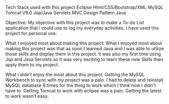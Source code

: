 Tech Stack used with this project
Eclipse
Html/CSS/Bootstrap/XML
MySQL
Tomcat V9.0
Jsp/Java Servlets
MVC Design Pattern
Java

Objective:
 My objective with this project was to make a To-do List application that I could use to log my everyday activities. I have used this project for personal use.

What I enjoyed most about making this project:
What I enjoyed most about making this project was that as soon I learned Java and I was able to utilize those skills and display them in this project. It was also my first time using Jsp and Java Servlets so it was very exciting to learn these new Skills then apply them to my project.

What i didn’t enjoy the most about this project:
 Getting the MySQL Workbench to sync with my project was a pain. I had to delete and reinstall MySQL database 8 times for the thing to work which I think now I didn't have to.
Getting Tomcat to work with eclipse was a pain. Getting the latest to work wasn’t easy.
